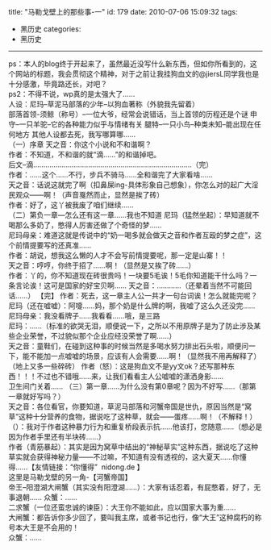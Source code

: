 title: "马勒戈壁上的那些事-一"
id: 179
date: 2010-07-06 15:09:32
tags: 
- 黑历史
categories: 
- 黑历史
---

<div>ps：本人的blog终于开起来了，虽然最近没写什么新东西，但如你所看到的，这个网站的标题，我会贯彻这个精神，对于之前让我挂狗血文的@jiersL同学我也是十分感激，毕竟路还长，对吧？</div>
<div>ps2：不得不说，wp真的是太强大了……</div>
<div>人设：尼玛–草泥马部落的少年–以狗血著称（外貌我先留着）</div>
<div>部落首领-须鲸（称号）–一位大爷，经常会说错话，当上首领的历程还是个谜
申守–一只羊驼–它的各种能力似乎与情绪有关
腿特–一只小鸟–种类未知–能出现在任何地方
其他人设都去死，我写哪算哪……<!--more--></div>
<div>（一）序章
天之音：你这个小说和不和谐啊？</div>
<div>作者：不知道，不和谐的就“滴……”的和谐掉吧。</div>
<div>后文–滴……………………………………………………………………（完）</div>
<div>作者：……这个……不行，步兵不骑马……全和谐完了大家看啥……</div>
<div>天之音：话说这就完了啊（扣鼻屎ing-具体形象自己想象），你怎么对的起广大淫民观众——啊！（声音戛然而止，显然是挨了砖）</div>
<div>作者：好了，这丫被我废了咱们继续……</div>
<div>（二）第负一章—怎么还有这一章……我也不知道
尼玛（猛然坐起）：早知道就不喝那么多奶了，憋得人厉害还做了个奇怪的梦……</div>
<div>尼玛母亲：难道这就是传说中的“奶一喝多就会做天之音和作者互殴的梦之症”，这个前情提要写的还真准……</div>
<div>作者：胡说，想我这么懒的人才不会写前情提要呢，那一定是山寨！！</div>
<div>天之音：哼哼，你终于招了……啊！（显然是又挨了砖……）</div>
<div>作者：丫的，你不知道现在砖很贵吗！一块要5毛诶！5毛你知道能干什么吗？一条言论诶！这可是国家的好宝贝啊……
天之音：…………（还晕着当然不可能回话……）
【完】
作者：死去，这一章主人公一共才一句台词诶！怎么就能完呢？</div>
<div>尼玛（还在嘘嘘）：阿嚏……妈，那个奶是什么牌的啊，我嘘了这么久还没完……</div>
<div>尼玛母亲：我没看牌子……我看看……哦，是三路</div>
<div>尼玛：……（标准的欲哭无泪，顺便说一下，之所以不用原牌子是为了防止涉及某些企业荣誉，不过貌似那个企业应经没荣誉了啊……）</div>
<div>天之音：童鞋们，在碰到这种事的时候当然是多喝水努力排出石头啦，顺便问一下，能不能加一点嘘嘘的场景，应该有人会需要……啊！（显然我不用再解释了）（地上又多一些碎砖）
作者（怒）：这是狗血文不是yy文ok？还写那种东西！！！不过也不错哦……来，让我们看看主人公嘘嘘的潇洒身影……</div>
<div>卫生间门关着……
（三）第一章……为什么没有第0章呢？因为不好写……（那第一章就好写吗？）</div>
<div>天之音：各位看官，你要知道，草泥马部落和河蟹帝国是世仇，原因当然是“窝草”这种十分营养的食物，据说吃了这种草，就会——蛋疼……啊！（不解释！）</div>
<div>（）：我对于作者这种暴力行为和重复桥段表示抗……他该打，您随意……（想必是因为作者手里还有半块砖……）</div>
<div>作者（青筋暴起）：其实是因为窝草中结出的“神秘草实”这种东西，据说吃了这种草实就会获得神秘力量——不过嘛，不知道有没有透视的，这大夏天……你懂得……【友情链接：“你懂得”  nidong.de 】</div>
<div>这里是马勒戈壁的另一角-【河蟹帝国】</div>
<div>帝王–阳澄湖大闸蟹（其实没有阳澄湖……）：大家有话忍着，有屁憋着，好了，无事退朝……
众蟹：……</div>
<div>二求蟹（一位还蛮忠诚的谏臣）：大王你不能如此，应以国家大事为重……</div>
<div>大闸蟹：都告诉你多少回了，要叫我主席，或者书记也行，像“大王”这种腐朽的称号本大王是不会用的！</div>
<div>众蟹：……</div>